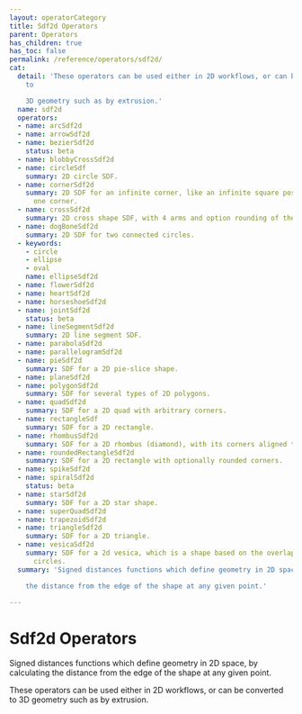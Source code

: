 ```yaml
---
layout: operatorCategory
title: Sdf2d Operators
parent: Operators
has_children: true
has_toc: false
permalink: /reference/operators/sdf2d/
cat:
  detail: 'These operators can be used either in 2D workflows, or can be converted
    to

    3D geometry such as by extrusion.'
  name: sdf2d
  operators:
  - name: arcSdf2d
  - name: arrowSdf2d
  - name: bezierSdf2d
    status: beta
  - name: blobbyCrossSdf2d
  - name: circleSdf
    summary: 2D circle SDF.
  - name: cornerSdf2d
    summary: 2D SDF for an infinite corner, like an infinite square positioned by
      one corner.
  - name: crossSdf2d
    summary: 2D cross shape SDF, with 4 arms and option rounding of the intersections.
  - name: dogBoneSdf2d
    summary: 2D SDF for two connected circles.
  - keywords:
    - circle
    - ellipse
    - oval
    name: ellipseSdf2d
  - name: flowerSdf2d
  - name: heartSdf2d
  - name: horseshoeSdf2d
  - name: jointSdf2d
    status: beta
  - name: lineSegmentSdf2d
    summary: 2D line segment SDF.
  - name: parabolaSdf2d
  - name: parallelogramSdf2d
  - name: pieSdf2d
    summary: SDF for a 2D pie-slice shape.
  - name: planeSdf2d
  - name: polygonSdf2d
    summary: SDF for several types of 2D polygons.
  - name: quadSdf2d
    summary: SDF for a 2D quad with arbitrary corners.
  - name: rectangleSdf
    summary: SDF for a 2D rectangle.
  - name: rhombusSdf2d
    summary: SDF for a 2D rhombus (diamond), with its corners aligned to the axes.
  - name: roundedRectangleSdf2d
    summary: SDF for a 2D rectangle with optionally rounded corners.
  - name: spikeSdf2d
  - name: spiralSdf2d
    status: beta
  - name: starSdf2d
    summary: SDF for a 2D star shape.
  - name: superQuadSdf2d
  - name: trapezoidSdf2d
  - name: triangleSdf2d
    summary: SDF for a 2D triangle.
  - name: vesicaSdf2d
    summary: SDF for a 2d vesica, which is a shape based on the overlap between two
      circles.
  summary: 'Signed distances functions which define geometry in 2D space, by calculating

    the distance from the edge of the shape at any given point.'

---
```


# Sdf2d Operators

Signed distances functions which define geometry in 2D space, by calculating
the distance from the edge of the shape at any given point.

These operators can be used either in 2D workflows, or can be converted to
3D geometry such as by extrusion.
